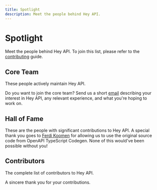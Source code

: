 ```yaml
---
title: Spotlight
description: Meet the people behind Hey API.
---
```


<script setup lang="ts">
import { VPTeamMembers } from 'vitepress/theme'
import { coreTeam } from '../../data/coreTeam.js'
import { hallOfFame } from '../../data/hallOfFame.js'
</script>

# Spotlight

Meet the people behind Hey API. To join this list, please refer to the [contributing](/openapi-ts/community/contributing) guide.

## Core Team

These people actively maintain Hey API.

<VPTeamMembers class="people" size="small" :members="coreTeam" />

Do you want to join the core team? Send us a short [email](mailto:lubos@heyapi.dev?subject=Join%20Core%20Team) describing your interest in Hey API, any relevant experience, and what you're hoping to work on.

## Hall of Fame

These are the people with significant contributions to Hey API. A special thank you goes to [Ferdi Koomen](https://madebyferdi.com) for allowing us to use the original source code from OpenAPI TypeScript Codegen. None of this would've been possible without you!

<VPTeamMembers class="people" size="small" :members="hallOfFame" />

## Contributors

The complete list of contributors to Hey API.

<div class="contributors-list">

<!--@include: ../../partials/contributors-list.md-->

</div>

A sincere thank you for your contributions.

<style>
.vp-doc .VPTeamMembers.people.small .container {
  grid-template-columns: repeat(auto-fit, minmax(284px, 1fr)) !important;
}

@media (max-width: 640px) {
  .vp-doc .VPTeamMembers.people.small .container {
    max-width: 100% !important;
  }
}

.VPTeamMembersItem.small {
  max-width: 400px;
}

.VPTeamMembersItem.small .profile {
  align-items: center;
  display: flex;
  padding: 1rem 1.4rem !important;
}

.VPTeamMembersItem.small .profile .avatar {
  margin: 0 1rem 0 0;
}

.VPTeamMembersItem.small .profile .data {
  padding: 0;
  text-align: left;
}

.VPTeamMembersItem.small .profile .data .links {
  justify-content: initial;
  margin: 0 -8px -20px;
  padding: 4px 0;
}
</style>
